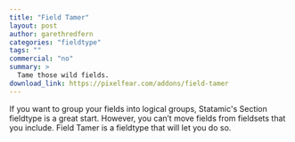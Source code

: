 ```yaml
---
title: "Field Tamer"
layout: post
author: garethredfern
categories: "fieldtype"
tags: ""
commercial: "no"
summary: >
  Tame those wild fields.
download_link: https://pixelfear.com/addons/field-tamer
---
```

If you want to group your fields into logical groups, Statamic's Section fieldtype is a great start. However, you can’t move fields from fieldsets that you include. Field Tamer is a fieldtype that will let you do so.
